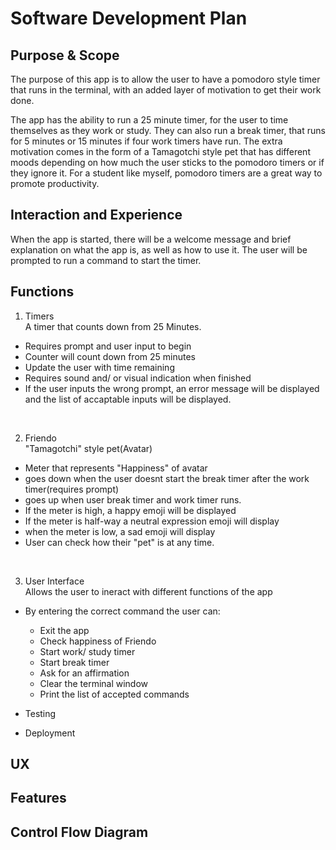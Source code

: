 # Software Development Plan


## Purpose & Scope
The purpose of this app is to allow the user to have a pomodoro style timer that runs in the terminal, with an added layer of motivation to get their work done. 

The app has the ability to run a 25 minute timer, for the user to time themselves as they work or study. They can also run a break timer, that runs for 5 minutes or 15 minutes if four work timers have run. 
The extra motivation comes in the form of a Tamagotchi style pet that has different moods depending on how much the user sticks to the pomodoro timers or if they ignore it. 
For a student like myself, pomodoro timers are a great way to promote productivity. 

    
## Interaction and Experience
When the app is started, there will be a welcome message and brief explanation on what the app is, as well as how to use it. 
The user will be prompted to run a command to start the timer.  


## Functions
1) Timers<br>
A timer that counts down from 25 Minutes.
* Requires prompt and user input to begin
* Counter will count down from 25 minutes
* Update the user with time remaining
* Requires sound and/ or visual indication when finished 
* If the user inputs the wrong prompt, an error message will be displayed and the list of accaptable inputs will be displayed. 

<br>

2) Friendo <br>
"Tamagotchi" style pet(Avatar) 
* Meter that represents "Happiness" of avatar
* goes down when the user doesnt start the break timer after the work timer(requires prompt)
* goes up when user break timer and work timer runs. 
* If the meter is high, a happy emoji will be displayed
* If the meter is half-way a neutral expression emoji will display
* when the meter is low, a sad emoji will display
* User can check how their "pet" is at any time. 

<br>

3) User Interface <br>
Allows the user to ineract with different functions of the app
* By entering the correct command the user can:
    * Exit the app 
    * Check happiness of Friendo
    * Start work/ study timer
    * Start break timer
    * Ask for an affirmation
    * Clear the terminal window
    * Print the list of accepted commands


* Testing
* Deployment


## UX

## Features

## Control Flow Diagram

